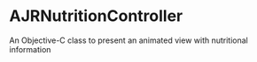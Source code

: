 AJRNutritionController
======================

An Objective-C class to present an animated view with nutritional information 
